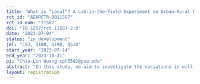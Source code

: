 ```yaml
---
title: "What is “Local”? A Lab-in-the-Field Experiment on Urban-Rural Differences in Willingness to Pay for Different Definitions of Local Food"
rct_id: "AEARCTR-0011587"
rct_id_num: "11587"
doi: "10.1257/rct.11587-2.0"
date: "2023-07-04"
status: "in_development"
jel: "C93, Q180, Q190, Q510"
start_year: "2023-07-14"
end_year: "2023-10-31"
pi: "Chiu-Lin Huang cph5592@psu.edu"
abstract: "In this study, we aim to investigate the variations in willingness to pay for local and non-local potato chips among supermarket shoppers across different urban-rural landscapes, and the influence of different definitions of "local" on their purchasing decisions. We will conduct a lab-in-the-field experiment in Pennsylvania, focusing on supermarket shoppers in parking lots outside supermarkets situated in urban and rural areas. This approach will allow us to target supermarket shoppers and capture a diverse range of participants from various urban-rural landscapes."
layout: registration
---
```


